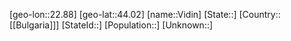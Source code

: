 ﻿---
location: [44.02,22.88]
mapzoom: [7,12] 
mapmarker: city 
type: City
tags:
- geo/City


SpocWebEntityId: 35276
isDeleted: false
confidential: public

---
[geo-lon::22.88]
[geo-lat::44.02]
[name::Vidin]
[State::]
[Country::[[Bulgaria]]]
[StateId::]
[Population::]
[Unknown::]

